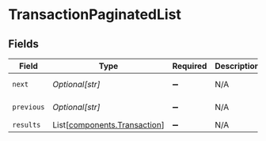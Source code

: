# TransactionPaginatedList


## Fields

| Field                                                                  | Type                                                                   | Required                                                               | Description                                                            | Example                                                                |
| ---------------------------------------------------------------------- | ---------------------------------------------------------------------- | ---------------------------------------------------------------------- | ---------------------------------------------------------------------- | ---------------------------------------------------------------------- |
| `next`                                                                 | *Optional[str]*                                                        | :heavy_minus_sign:                                                     | N/A                                                                    | baseurl?page=3&results=10                                              |
| `previous`                                                             | *Optional[str]*                                                        | :heavy_minus_sign:                                                     | N/A                                                                    | baseurl?page=1&results=10                                              |
| `results`                                                              | List[[components.Transaction](../../models/components/transaction.md)] | :heavy_minus_sign:                                                     | N/A                                                                    |                                                                        |